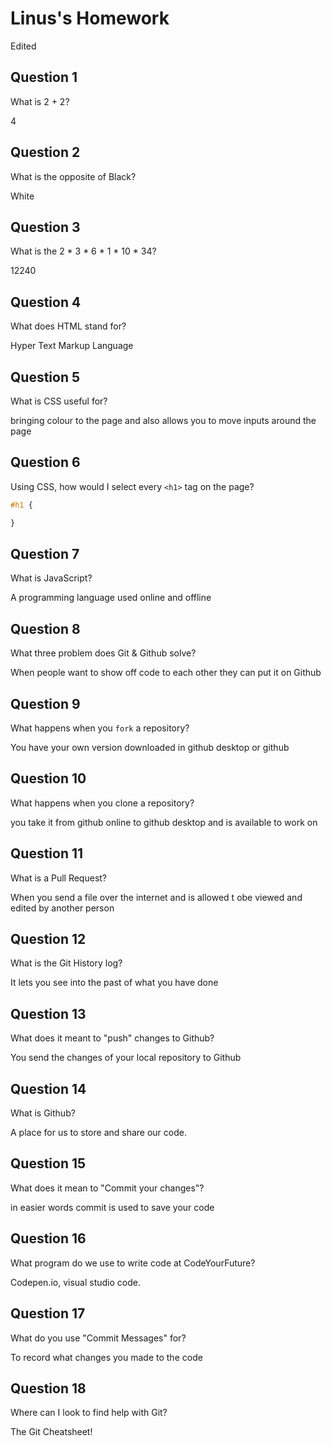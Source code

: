 # Linus's Homework 
Edited

## Question 1

What is 2 + 2?

 
4

## Question 2

What is the opposite of Black?

White

## Question 3

What is the  2 * 3 * 6 * 1 * 10 * 34?

12240

## Question 4 

What does HTML stand for?

Hyper Text Markup Language

## Question 5

What is CSS useful for?

bringing colour to the page and also allows you to move inputs around the page

## Question 6

Using CSS, how would I select every `<h1>` tag on the page?

```css
#h1 {

}
```

## Question 7

What is JavaScript?

A programming language used online and offline

## Question 8

What three problem does Git & Github solve?

When people want to show off code to each other they can put it on Github

## Question 9

What happens when you `fork` a repository?

You have your own version downloaded in github desktop or github

## Question 10 

What happens when you clone a repository?

you take it from github online to github desktop and is available to work on

## Question 11

What is a Pull Request?

When you send a file over the internet and is allowed t obe viewed and edited by another person

## Question 12

What is the Git History log?

It lets you see into the past of what you have done

## Question 13

What does it meant to "push" changes to Github?

You send the changes of your local repository to Github

## Question 14

What is Github?

A place for us to store and share our code.

## Question 15

What does it mean to "Commit your changes"?

in easier words commit is used to save your code

## Question 16

What program do we use to write code at CodeYourFuture?

Codepen.io, visual studio code.

## Question 17

What do you use "Commit Messages" for?

To record what changes you made to the code

## Question 18

Where can I look to find help with Git?

The Git Cheatsheet!
